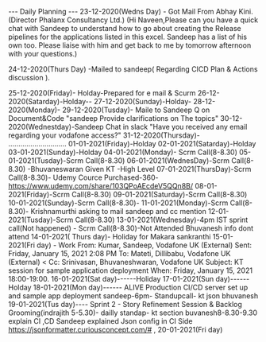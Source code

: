--- Daily Planning ---
23-12-2020(Wedns Day) - Got Mail From Abhay Kini.(Director Phalanx Consultancy Ltd.)
(Hi Naveen,Please can you have a quick chat with Sandeep to understand 
how to go about creating the Release pipelines for the applications listed in this excel.
Sandeep has a list of his own too.
Please liaise with him and get back to me by tomorrow afternoon with your questions.)


24-12-2020(Thurs Day) -Mailed to sandeep( Regarding CICD Plan & Actions discussion ).

25-12-2020(Friday)- Holday-Prepared for e mail & Scurm
26-12-2020(Satarday)-Holday--
27-12-2020(Sunday)-Holday-
28-12-2020(Monday)-
29-12-2020(Tusday)- Maile to Sandeep Q on Document&Code "sandeep Provide clarifications on The topics" 
30-12-2020(Wednestday)-Sandeep Chat in slack "Have you received any email regarding your vodafone access?"
31-12-2020(Thursday)-
.............................
01-01-2021(Friday)-Holday
02-01-2021(Satarday)-Holday
03-01-2021(Sunday)-Holday
04-01-2021(Monday)- Scrm Call(8-8.30)
05-01-2021(Tusday)-Scrm Call(8-8.30)
06-01-2021(WednesDay)-Scrm Call(8-8.30) -Bhuvaneswaran Given KT -High Level
07-01-2021(ThursDay)-Scrm Call(8-8.30)- Udemy Cource Purchased-360- https://www.udemy.com/share/103QPoAEcdeV5QQn8B/
08-01-2021(Friday)-Scrm Call(8-8.30) 
09-01-2021(Saturday)-Scrm Call(8-8.30)
10-01-2021(Sunday)-Scrm Call(8-8.30)- 
11-01-2021(Monday)-Scrm Call(8-8.30)- Krishnamurthi asking to mail sandeep and cc mention
12-01-2021(Tusday)-Scrm Call(8-8.30)
13-01-2021(Wednesday)-4pm IST sprint call(Not happened) - Scrm Call(8-8.30)-Not Attended Bhuvanesh info dont attend
14-01-2021( Thurs day)- Holiday for Makara sankranthi
15-01-2021(Fri day) - Work
From: Kumar, Sandeep, Vodafone UK (External) 
Sent: Friday, January 15, 2021 2:08 PM
To: Mateti, Dillibabu, Vodafone UK (External) <
Cc: Srinivasan, Bhuvaneshwaran, Vodafone UK 
Subject: KT session for sample application deployment
When: Friday, January 15, 2021 18:00-19:00.
16-01-2021(Sat day)------Holiday
17-01-2021(Sun day)------Holday
18-01-2021(Mon day)------ ALIVE Production CI/CD server set up and sample app deployment sandeep-6pm- Standupcall- kt json bhuvanesh
19-01-2021(Tus day)---- Sprint 2 - Story Refinement Session & Backlog Grooming(indrajith 5-5.30)- dailly standap- kt section buvanesh8-8.30-9.30 explain CI ,CD 
Sandeep explained Json config in CI Side
https://jsonformatter.curiousconcept.com/# ,
20-01-2021(Fri day)


